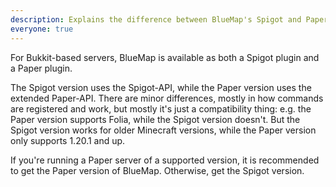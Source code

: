 ```yaml
---
description: Explains the difference between BlueMap's Spigot and Paper versions
everyone: true
---
```


For Bukkit-based servers, BlueMap is available as both a Spigot plugin and a Paper plugin.

The Spigot version uses the Spigot-API, while the Paper version uses the extended Paper-API.
There are minor differences, mostly in how commands are registered and work, but mostly it's just a compatibility thing: e.g. the Paper version supports Folia, while the Spigot version doesn't.
But the Spigot version works for older Minecraft versions, while the Paper version only supports 1.20.1 and up.

If you're running a Paper server of a supported version, it is recommended to get the Paper version of BlueMap. Otherwise, get the Spigot version.
